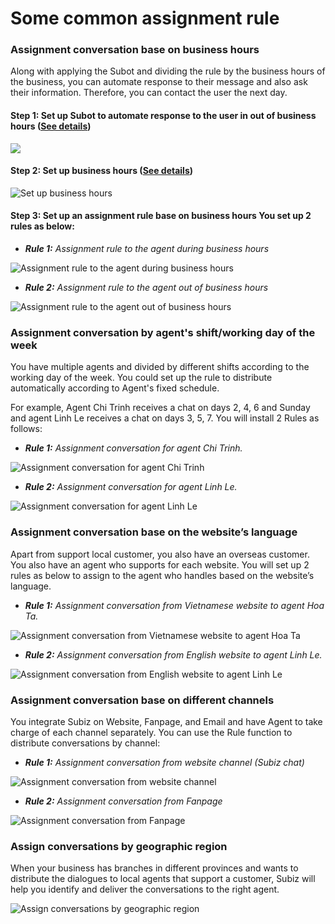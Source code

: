 # Some common assignment rule

### Assignment conversation base on business hours 

Along with applying the Subot and dividing the rule by the business hours of the business, you can automate response to their message and also ask their information. Therefore, you can contact the user the next day. 

#### Step 1: Set up Subot to automate response to the user in out of business hours \([See details](https://help-en.subiz.com/getting-started-with-subiz/how-to-use-subiz/managing-agent/subot-auto-reply-bot-and-ask-users-information)\) 

![](../../../.gitbook/assets/cai-dat-kich-ban-subot.jpg)

#### Step 2: Set up business hours \([See details](https://help-en.subiz.com/getting-started-with-subiz/how-to-use-subiz/set-up-business-hours)\) 

![Set up business hours](../../../.gitbook/assets/business-hours.png)

#### Step 3: Set up an assignment rule base on business hours You set up 2 rules as below: 

* _**Rule 1:** Assignment rule to the agent during business hours_

![Assignment rule to the agent during business hours](../../../.gitbook/assets/phan-chat-trong-gio-lam-viec.png)

* _**Rule 2:** Assignment rule to the agent out of business hours_

![Assignment rule to the agent out of business hours](../../../.gitbook/assets/phan-chat-ngoai-gio-lam-viec.png)

### 

### Assignment conversation by agent's shift/working day of the week 

You have multiple agents and divided by different shifts according to the working day of the week. You could set up the rule to distribute automatically according to Agent's fixed schedule. 

For example, Agent Chi Trinh receives a chat on days 2, 4, 6 and Sunday and agent Linh Le receives a chat on days 3, 5, 7. You will install 2 Rules as follows:

* _**Rule 1:** Assignment conversation for agent Chi Trinh._

![Assignment conversation for agent Chi Trinh](../../../.gitbook/assets/phan-chat-theo-thu-chan-cho-agent-chi-trinh.png)

* _**Rule 2:** Assignment conversation for agent Linh Le._

![Assignment conversation for agent Linh Le](../../../.gitbook/assets/phan-chat-theo-thu-le-cho-linh-le.png)

### Assignment conversation base on the website’s language

Apart from support local customer, you also have an overseas customer. You also have an agent who supports for each website. You will set up 2 rules as below to assign to the agent who handles based on the website’s language.

* _**Rule 1:** Assignment conversation from Vietnamese website to agent Hoa Ta._

![Assignment conversation from Vietnamese website to agent Hoa Ta](../../../.gitbook/assets/phan-chat-web-tieng-viet-cho-hoa-ta.png)

* _**Rule 2:** Assignment conversation from English website to agent Linh Le._

![Assignment conversation from English website to agent Linh Le](../../../.gitbook/assets/phan-chat-web-tieng-anh-cho-hoa-ta.png)

### Assignment conversation base on different channels 

You integrate Subiz on Website, Fanpage, and Email and have Agent to take charge of each channel separately. You can use the Rule function to distribute conversations by channel: 

* _**Rule 1:** Assignment conversation from website channel \(Subiz chat\)_ 

![Assignment conversation from website channel](../../../.gitbook/assets/phan-chat-kenh-website-cho-agent-chi-trinh.png)

* _**Rule 2:** Assignment conversation from Fanpage_ 

![Assignment conversation from Fanpage](../../../.gitbook/assets/phan-chat-kenh-fanpage-cho-agent-linh-lepng.png)

### Assign conversations by geographic region 

When your business has branches in different provinces and wants to distribute the dialogues to local agents that support a customer, Subiz will help you identify and deliver the conversations to the right agent.

![Assign conversations by geographic region ](../../../.gitbook/assets/phan-cuoc-chat-tu-hn-cho-linh-le.png)

